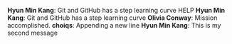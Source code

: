 **Hyun Min Kang**: Git and GitHub has a step learning curve
HELP
**Hyun Min Kang**: Git and GitHub has a step learning curve
**Olivia Conway**: Mission accomplished.
**choiqs**: Appending a new line
**Hyun Min Kang**: This is my second message
